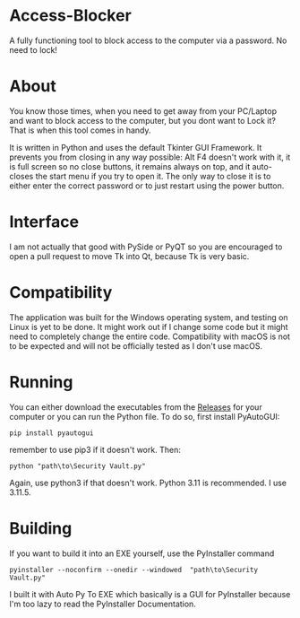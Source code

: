 # Access-Blocker
A fully functioning tool to block access to the computer via a password. No need to lock!

# About
You know those times, when you need to get away from your PC/Laptop and want to block access to the computer, but you dont want to Lock it? That is when this tool comes in handy.

It is written in Python and uses the default Tkinter GUI Framework. It prevents you from closing in any way possible: Alt F4 doesn't work with it, it is full screen so no close buttons, it remains always on top, and it auto-closes the start menu if you try to open it. The only way to close it is to either enter the correct password or to just restart using the power button. 

# Interface
I am not actually that good with PySide or PyQT so you are encouraged to open a pull request to move Tk into Qt, because Tk is very basic.

# Compatibility
The application was built for the Windows operating system, and testing on Linux is yet to be done. It might work out if I change some code but it might need to completely change the entire code. Compatibility with macOS is not to be expected and will not be officially tested as I don't use macOS. 

# Running
You can either download the executables from the [Releases](https://github.com/Chocolandia-Software/Access-Blocker/releases) for your computer or you can run the Python file. To do so, first install PyAutoGUI:

```
pip install pyautogui
```
remember to use pip3 if it doesn't work. Then:
```
python "path\to\Security Vault.py"
```
Again, use python3 if that doesn't work.
Python 3.11 is recommended. I use 3.11.5.

# Building
If you want to build it into an EXE yourself, use the PyInstaller command 
```
pyinstaller --noconfirm --onedir --windowed  "path\to\Security Vault.py"
```
I built it with Auto Py To EXE which basically is a GUI for PyInstaller because I'm too lazy to read the PyInstaller Documentation.
